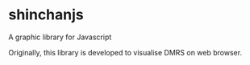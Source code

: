 # shinchanjs
A graphic library for Javascript

Originally, this library is developed to visualise DMRS on web browser.
